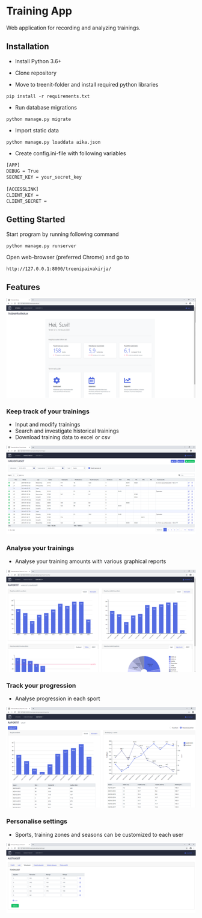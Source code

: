 # Training App #

Web application for recording and analyzing trainings.

## Installation ##

* Install Python 3.6+

* Clone repository

* Move to treenit-folder and install required python libraries

````
pip install -r requirements.txt
````

* Run database migrations

````
python manage.py migrate
````

* Import static data

````
python manage.py loaddata aika.json
````

* Create config.ini-file with following variables
````
[APP]
DEBUG = True
SECRET_KEY = your_secret_key

[ACCESSLINK]
CLIENT_KEY = 
CLIENT_SECRET = 
````


## Getting Started ##

Start program by running following command
````
python manage.py runserver
````

Open web-browser (preferred Chrome) and go to
````
http://127.0.0.1:8000/treenipaivakirja/
````

## Features ##

![features](./img/features.png)

### Keep track of your trainings

* Input and modify trainings
* Search and investigate historical trainings
* Download training data to excel or csv

![trainings](./img/trainings.png)

### Analyse your trainings

* Analyse your training amounts with various graphical reports

![report_amount](./img/report_amount.png)

### Track your progression

* Analyse progression in each sport

![report_sport](./img/report_sport.png)

### Personalise settings

* Sports, training zones and seasons can be customized to each user

![settings](./img/settings.png)